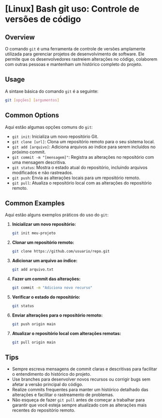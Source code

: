 # [Linux] Bash git uso: Controle de versões de código

## Overview
O comando `git` é uma ferramenta de controle de versões amplamente utilizada para gerenciar projetos de desenvolvimento de software. Ele permite que os desenvolvedores rastreiem alterações no código, colaborem com outras pessoas e mantenham um histórico completo do projeto.

## Usage
A sintaxe básica do comando `git` é a seguinte:

```bash
git [opções] [argumentos]
```

## Common Options
Aqui estão algumas opções comuns do `git`:

- `git init`: Inicializa um novo repositório Git.
- `git clone [url]`: Clona um repositório remoto para o seu sistema local.
- `git add [arquivo]`: Adiciona arquivos ao índice para serem incluídos no próximo commit.
- `git commit -m "[mensagem]"`: Registra as alterações no repositório com uma mensagem descritiva.
- `git status`: Mostra o estado atual do repositório, incluindo arquivos modificados e não rastreados.
- `git push`: Envia as alterações locais para um repositório remoto.
- `git pull`: Atualiza o repositório local com as alterações do repositório remoto.

## Common Examples
Aqui estão alguns exemplos práticos do uso do `git`:

1. **Inicializar um novo repositório:**
   ```bash
   git init meu-projeto
   ```

2. **Clonar um repositório remoto:**
   ```bash
   git clone https://github.com/usuario/repo.git
   ```

3. **Adicionar um arquivo ao índice:**
   ```bash
   git add arquivo.txt
   ```

4. **Fazer um commit das alterações:**
   ```bash
   git commit -m "Adiciona novo recurso"
   ```

5. **Verificar o estado do repositório:**
   ```bash
   git status
   ```

6. **Enviar alterações para o repositório remoto:**
   ```bash
   git push origin main
   ```

7. **Atualizar o repositório local com alterações remotas:**
   ```bash
   git pull origin main
   ```

## Tips
- Sempre escreva mensagens de commit claras e descritivas para facilitar o entendimento do histórico do projeto.
- Use branches para desenvolver novos recursos ou corrigir bugs sem afetar a versão principal do código.
- Realize commits frequentes para manter um histórico detalhado das alterações e facilitar o rastreamento de problemas.
- Não esqueça de fazer `git pull` antes de começar a trabalhar para garantir que você esteja sempre atualizado com as alterações mais recentes do repositório remoto.